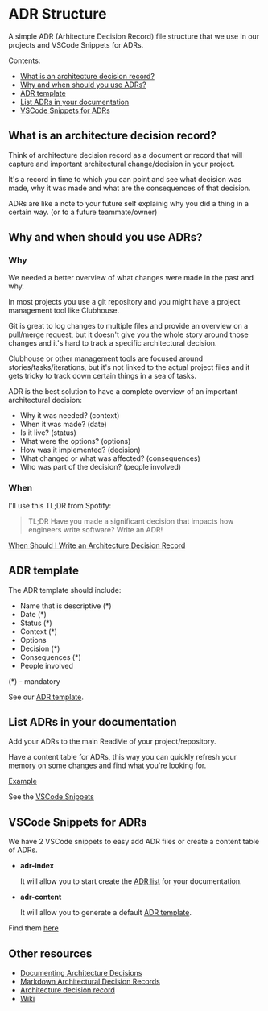 # ADR Structure

A simple ADR (Arhitecture Decision Record) file structure that we use in our projects and VSCode Snippets for ADRs. 

Contents:

  - [What is an architecture decision record?](#what-is-an-architecture-decision-record)
  - [Why and when should you use ADRs?](#why-and-when-should-you-use-adrs)
  - [ADR template](#adr-template)
  - [List ADRs in your documentation](#list-adrs-in-your-documentation)
  - [VSCode Snippets for ADRs](#vscode-snippets-for-adrs)

## What is an architecture decision record?
Think of architecture decision record as a document or record that will capture and important architectural change/decision in your project. 

It's a record in time to which you can point and see what decision was made, why it was made and what are the consequences of that decision. 

ADRs are like a note to your future self explainig why you did a thing in a certain way. (or to a future teammate/owner)


## Why and when should you use ADRs?

### Why
We needed a better overview of what changes were made in the past and why. 

In most projects you use a git repository and you might have a project management tool like Clubhouse. 

Git is great to log changes to multiple files and provide an overview on a pull/merge request, but it doesn't give you the whole story around those changes and it's hard to track a specific architectural decision. 

Clubhouse or other management tools are focused around stories/tasks/iterations, but it's not linked to the actual project files and it gets tricky to track down certain things in a sea of tasks. 

ADR is the best solution to have a complete overview of an important architectural decision:
- Why it was needed? (context)
- When it was made? (date)
- Is it live? (status)
- What were the options? (options)
- How was it implemented? (decision)
- What changed or what was affected? (consequences)
- Who was part of the decision? (people involved)

### When
I'll use this TL;DR from Spotify:
> TL;DR Have you made a significant decision that impacts how engineers write software? Write an ADR!

[When Should I Write an Architecture Decision Record](https://engineering.atspotify.com/2020/04/14/when-should-i-write-an-architecture-decision-record/)

## ADR template
The ADR template should include:
- Name that is descriptive (*)
- Date (*)
- Status (*)
- Context (*)
- Options
- Decision (*)
- Consequences (*)
- People involved

(*) - mandatory

See our [ADR template](docs/adr/0001-ADRNameDescriptive.md).

## List ADRs in your documentation
Add your ADRs to the main ReadMe of your project/repository. 

Have a content table for ADRs, this way you can quickly refresh your memory on some changes and find what you're looking for. 

[Example](README-example.md)

See the [VSCode Snippets](#vscode-snippets-for-adrs) 


## VSCode Snippets for ADRs
We have 2 VSCode snippets to easy add ADR files or create a content table of ADRs. 

- **adr-index**
  
  It will allow you to start create the [ADR list](#list-adrs-in-your-documentation) for your documentation.

- **adr-content**
  
  It will allow you to generate a default [ADR template](#adr-template).

Find them [here](VSCode-Snippets.md)

## Other resources

- [Documenting Architecture Decisions](https://cognitect.com/blog/2011/11/15/documenting-architecture-decisions)
- [Markdown Architectural Decision Records](https://github.com/adr/madr)
- [Architecture decision record](https://github.com/joelparkerhenderson/architecture_decision_record)
- [Wiki](https://en.wikipedia.org/wiki/Architectural_decision)